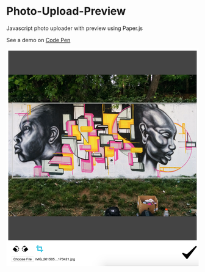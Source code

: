 # Photo-Upload-Preview
Javascript photo uploader with preview using Paper.js

See a demo on [Code Pen](http://codepen.io/alecdhuse/pen/aONoyP)

![Screen Shot](https://github.com/alecdhuse/Photo-Upload-Preview/blob/master/screen-shots/screen-shot-1.jpg)

